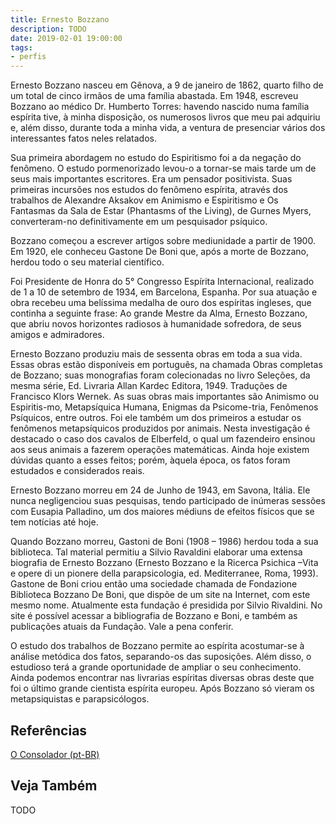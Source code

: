 ```yaml
---
title: Ernesto Bozzano
description: TODO
date: 2019-02-01 19:00:00
tags: 
- perfis
---
```



Ernesto Bozzano nasceu em Gênova, a 9 de janeiro de 1862, quarto filho de um total de cinco irmãos de uma família abastada. Em 1948, escreveu Bozzano ao médico Dr. Humberto Torres: havendo nascido numa família espírita tive, à minha disposição, os numerosos livros que meu pai adquiriu e, além disso, durante toda a minha vida, a ventura de presenciar vários dos interessantes fatos neles relatados.

Sua primeira abordagem no estudo do Espiritismo foi a da negação do fenômeno. O estudo pormenorizado levou-o a tornar-se mais tarde um de seus mais importantes escritores. Era um pensador positivista. Suas primeiras incursões nos estudos do fenômeno espírita, através dos trabalhos de Alexandre Aksakov em Animismo e Espiritismo e Os Fantasmas da Sala de Estar (Phantasms of the Living), de Gurnes Myers, converteram-no definitivamente em um pesquisador psíquico.

Bozzano começou a escrever artigos sobre mediunidade a partir de 1900. Em 1920, ele conheceu Gastone De Boni que, após a morte de Bozzano, herdou todo o seu material científico.

Foi Presidente de Honra do 5° Congresso Espírita Internacional, realizado de 1 a 10 de setembro de 1934, em Barcelona, Espanha. Por sua atuação e obra recebeu uma belíssima medalha de ouro dos espíritas ingleses, que continha a seguinte frase: Ao grande Mestre da Alma, Ernesto Bozzano, que abriu novos horizontes radiosos à humanidade sofredora, de seus amigos e admiradores.

Ernesto Bozzano produziu mais de sessenta obras em toda a sua vida. Essas obras estão disponíveis em português, na chamada Obras completas de Bozzano; suas monografias foram colecionadas no livro Seleções, da mesma série, Ed. Livraria Allan Kardec Editora, 1949. Traduções de Francisco Klors Wernek.
As suas obras mais importantes são Animismo ou Espiritis-mo, Metapsíquica Humana, Enigmas da Psicome-tria, Fenômenos Psíquicos, entre outros. Foi ele também um dos primeiros a estudar os fenômenos metapsíquicos produzidos por animais. Nesta investigação é destacado o caso dos cavalos de Elberfeld, o qual um fazendeiro ensinou aos seus animais a fazerem operações matemáticas. Ainda hoje existem dúvidas quanto a esses feitos; porém, àquela época, os fatos foram estudados e considerados reais.

Ernesto Bozzano morreu em 24 de Junho de 1943, em Savona, Itália. Ele nunca negligenciou suas pesquisas, tendo participado de inúmeras sessões com Eusapia Palladino, um dos maiores médiuns de efeitos físicos que se tem notícias até hoje.

Quando Bozzano morreu, Gastoni de Boni (1908 – 1986) herdou toda a sua biblioteca. Tal material permitiu a Silvio Ravaldini elaborar uma extensa biografia de Ernesto Bozzano (Ernesto Bozzano e la Ricerca Psichica –Vita e opere di un pionere della parapsicologia, ed. Mediterranee, Roma, 1993).
Gastone de Boni criou então uma sociedade chamada de Fondazione Biblioteca Bozzano De Boni, que dispõe de um site na Internet, com este mesmo nome. Atualmente esta fundação é presidida por Silvio Rivaldini. No site é possível acessar a bibliografia de Bozzano e Boni, e também as publicações atuais da Fundação. Vale a pena conferir.

O estudo dos trabalhos de Bozzano permite ao espírita acostumar-se à análise metódica dos fatos, separando-os das suposições. Além disso, o estudioso terá a grande oportunidade de ampliar o seu conhecimento. Ainda podemos encontrar nas livrarias espíritas diversas obras deste que foi o último grande cientista espírita europeu. Após Bozzano só vieram os metapsiquistas e parapsicólogos.

## Referências
[O Consolador (pt-BR)](http://www.oconsolador.com.br/linkfixo/biografias/ernestobozzano.html)

## Veja Também
TODO


